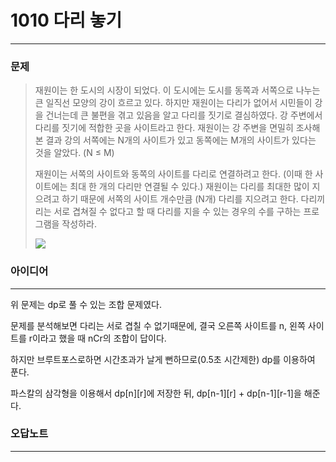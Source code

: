 # 1010 다리 놓기
------------
### 문제

>재원이는 한 도시의 시장이 되었다. 이 도시에는 도시를 동쪽과 서쪽으로 나누는 큰 일직선 모양의 강이 흐르고 있다. 하지만 재원이는 다리가 없어서 시민들이 강을 건너는데 큰 불편을 겪고 있음을 알고 다리를 짓기로 결심하였다. 강 주변에서 다리를 짓기에 적합한 곳을 사이트라고 한다. 재원이는 강 주변을 면밀히 조사해 본 결과 강의 서쪽에는 N개의 사이트가 있고 동쪽에는 M개의 사이트가 있다는 것을 알았다. (N ≤ M)
>
>재원이는 서쪽의 사이트와 동쪽의 사이트를 다리로 연결하려고 한다. (이때 한 사이트에는 최대 한 개의 다리만 연결될 수 있다.) 재원이는 다리를 최대한 많이 지으려고 하기 때문에 서쪽의 사이트 개수만큼 (N개) 다리를 지으려고 한다. 다리끼리는 서로 겹쳐질 수 없다고 할 때 다리를 지을 수 있는 경우의 수를 구하는 프로그램을 작성하라.
>
> <img src="https://www.acmicpc.net/upload/201003/pic1.JPG">

### 아이디어
----------
위 문제는 dp로 풀 수 있는 조합 문제였다.

문제를 분석해보면 다리는 서로 겹칠 수 없기때문에, 결국 오른쪽 사이트를 n, 왼쪽 사이트를 r이라고 했을 때 nCr의 조합이 답이다.

하지만 브루트포스로하면 시간초과가 날게 뻔하므로(0.5초 시간제한) dp를 이용하여 푼다.

파스칼의 삼각형을 이용해서 dp[n][r]에 저장한 뒤, dp[n-1][r] + dp[n-1][r-1]을 해준다.


### 오답노트
----------